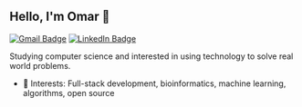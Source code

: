 ## Hello, I'm Omar 👋
[![Gmail Badge](https://img.shields.io/badge/-Gmail-c14438?style=flat-square&logo=Gmail&logoColor=white&link=mailto:omarrafiqq@gmail.com)](mailto:omarrafiqq@gmail.com)
[![LinkedIn Badge](https://img.shields.io/badge/-LinkedIn-2867B2?style=flat-square&labelColor=2867B2&logo=linkedin&logoColor=white&link=https://www.linkedin.com/in/omarrafiq/)](https://www.linkedin.com/in/omarrafiq/)

Studying computer science and interested in using technology to solve real world problems.  

- 📌 Interests: Full-stack development, bioinformatics, machine learning, algorithms, open source

